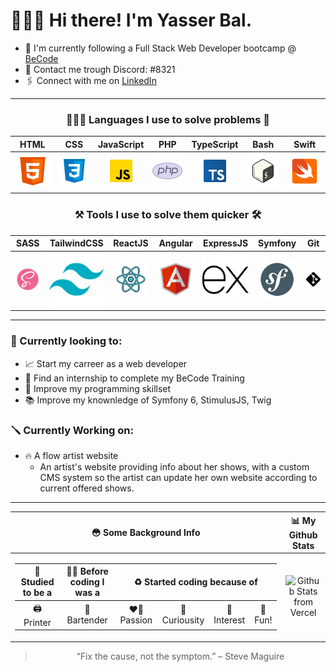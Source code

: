 # 🙋🏼‍♂️ Hi there! I'm Yasser Bal.
- 💼 I'm currently following a Full Stack Web Developer bootcamp @ [BeCode](www.becode.org)
- 💬 Contact me trough Discord: #8321 
- 🖇 Connect with me on [LinkedIn](https://www.linkedin.com/in/yasser-bal-087399215/)
***
<center>

### 🧑🏼‍💻  Languages I use to solve problems 🧩

<table>
      <thead style="text-align:center">
        <th style="text-align:center">HTML</th>
        <th style="text-align:center">CSS</th>
        <th style="text-align:center">JavaScript</th>
        <th style="text-align:center">PHP</th>
        <th style="text-align:center">TypeScript</th>
        <th style="text-align:center">Bash</th>
        <th style="text-align:center">Swift</th>
      </thead>
      <tbody>
        <td style="text-align:center">
          <img src="./assets/48x_Html.svg" alt="HTML 5" />
        </td>
        <td style="text-align:center" >
          <img src="./assets/48x_CSS.svg" alt="CSS3" />
        </td>
        <td style="text-align:center">
          <img src="./assets/48x_JavaScript.png" alt="JavaScript" />
        </td>
        <td style="text-align:center">
          <img src="./assets/48x_PhP.svg" alt="Php" />
        </td>
        <td style="text-align:center"><img src="./assets/48x_TypeScript.png" alt="TypeScript" /></td>
        <td style="text-align:center"><img src="./assets/48x_bash.svg" alt="bash" /></td>
        <td style="text-align:center"><img src="./assets/48x_swift.svg" alt="swift" /></td>
      </tbody>
</table>

### ⚒️ Tools I use to solve them quicker 🛠

<table>
      <thead style="text-align: center">
        <th style="text-align: center">SASS</th>
        <th style="text-align: center">TailwindCSS</th>
        <th style="text-align: center">ReactJS</th>
        <th style="text-align: center">Angular</th>
        <th style="text-align: center">ExpressJS</th>
        <th style="text-align: center">Symfony</th>
        <th style="text-align: center">Git</th>
      </thead>
      <tbody>
        <td style="text-align: center">
          <img src="./assets/Tools/48x_sass.svg" alt="SASS" />
        </td>
        <td style="text-align: center">
          <img src="./assets/Tools/48x_tailwind.svg" alt="Tailwind CSS" />
        </td>
        <td style="text-align: center">
          <img src="./assets/Tools/48x_react.svg" alt="ReactJS" />
        </td>
        <td style="text-align: center">
          <img src="./assets/Tools/48x_angular.svg" alt="Angular" />
        </td>
        <td style="text-align: center">
          <img src="./assets/Tools/48x_expressjs.svg" alt="ExpressJS" />
        </td>
        <td style="text-align: center">
          <img src="./assets/Tools/48x_symfony.svg" alt="Symfony" />
        </td>
        <td style="text-align: center">
          <img src="./assets/Tools/48x_git.svg" alt="Git" />
        </td>
      </tbody>
</table>
</center>

***
### 👀 Currently looking to:
- 📈 Start my carreer as a web developer
- 🔎 Find an internship to complete my BeCode Training
- 🧠 Improve my programming skillset
- 📚 Improve my knownledge of Symfony 6, StimulusJS, Twig
### 🪛 Currently Working on:
- 🔥 A flow artist website
    - An artist's website providing info about her shows, with a custom CMS system so the artist can update her own website according to current offered shows. 

***
<center>
 <table>
      <thead>
        <th style="text-align: center">😳 Some Background Info</th>
        <th style="text-align: center">📊 My Github Stats</th>
      </thead>
      <tbody>
        <td>
          <table>
            <thead>
              <th style="text-align: center">📖 Studied to be a</th>
              <th style="text-align: center">👷‍♂️ Before coding I was a</th>
              <th colspan="4" style="text-align: center">
               ♻️ Started coding because of
              </th>
            </thead>
            <tbody>
              <td style="text-align: center">🖨 Printer</td>
              <td style="text-align: center">🍻 Bartender</td>
              <td style="text-align: center">❤️‍🔥 Passion</td>
              <td style="text-align: center">🧐 Curiousity</td>
              <td style="text-align: center">🤔 Interest</td>
              <td style="text-align: center">🎈 Fun!</td>
            </tbody>
          </table>
        </td>
        <td style="text-align: center">
          <img
            src="https://github-readme-stats.vercel.app/api?username=yasserb94&show_icons=true&theme=dark&hide_title=true"
            alt="Github Stats from Vercel"
          />
        </td>
      </tbody>
    </table>


<blockquote cite="https://en.wikipedia.org/wiki/Steve_Maguire">
“Fix the cause, not the symptom.”
 – Steve Maguire
</blockquote>
</center>
<!--
- 👋 Hi, I’m @YasserB94
- 👀 I’m interested in Technology,Music,Boardgames,Coding,...
- 🌱 I’m currently on my journey to become a Full Stack Web Developper trough a [BeCode](https://becode.org) course.
- 🧑🏼‍💻I'm currently learning to code with:
  - HTML
  - CSS/SCSS/SASS
  - JavaScript
  - TypeScript
  - PHP
- 🛠 I'm currently learning to work with:
  - Symfony
- 🧠 In between my chosen snacks are
  - Angular
  - ReactJS 18
  - Tailwind CSS
  - NodeJS
  - ExpressJS
- 📚 I have an interest for the future to also improve upon:
  - Swift
  - SwiftUI
  - Bash
- 💞️ I’m looking to collaborate if it allows me to learn more.
- 📫 How to reach me on:
  - 💬 Discord: #8321
</center>


<div>
  <img align="center" src="https://github-readme-stats.vercel.app/api/top-langs/?username=yasserb94&layout=compact" />
</div>
<div>
  <img align="center" src="https://github-readme-stats.vercel.app/api?username=yasserb94" />
</div>

“Fix the cause, not the symptom.” – Steve Maguire


**BeCode Bootcamp to junior full stack web developer Traject**
- **Day 1** - _19/04/2022_
  - [Introduction](https://becode.org/about/pedagogical-framework/)
  - [Install and configure an IDE](https://code.visualstudio.com)
  - [GIT and Github for Poets](https://www.youtube.com/playlist?list=PLRqwX-V7Uu6ZF9C0YMKuns9sLDzK6zoiV)
  - [Get familiar with the command line](https://github.com/becodeorg/ANT-Lamarr-6.35/tree/main/1.The-Field/day%202/terminal)
- **Day 2** - _20/04/2022_
  - [Introduction to HTML and CSS](https://github.com/YasserB94/beCodeDay2HTML-CSS)
  - [Publish a website with Github Pages](https://yasserb94.github.io/beCodeDay2HTML-CSS/)
- **Day 3** - _21/04/2022_
  - [Practice CSS and experiment with animations](https://github.com/YasserB94/Day3_Website_Git-CSS_Practice)
  - [Frameworks:Bootstrap](https://github.com/YasserB94/YasserB94-Day3_CSS_Frameworks_Bootstrap)
- **Day 4** - _22/04/2022_
  - [Frameworks:Bootstrap](https://github.com/YasserB94/Day3_Bootstrap_Practice)
- **Day 5** - _25/04/2022_
  - [The importance of semantics and SEO](https://github.com/YasserB94/day4_Progressive_Enhancement)
- **Day 6** - _26/04/2022_
  - [CSS Preprocessors:SASS](https://github.com/YasserB94/Day_5_Challenge_SASS)

YasserB94/YasserB94 is a ✨ special ✨ repository because its `README.md` (this file) appears on your GitHub profile.
You can click the Preview link to take a look at your changes.
--->
